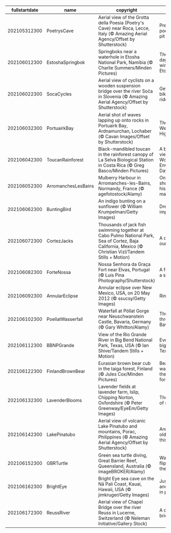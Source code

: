 |fullstartdate|name|copyright|title|image|
|--|--|--|--|--|
202105312300|PoetrysCave|Aerial view of the Grotta della Poesia (Poetry's Cave) near Roca, Lecce, Italy (© Amazing Aerial Agency/Offset by Shutterstock)|Pretty poetic, for a pit|![](/en-GB/2021/06/202105312300PoetrysCave.jpg)|
202106012300|EstoshaSpringbok|Springboks near a waterhole in Etosha National Park, Namibia (© Charlie Summers/Minden Pictures)|The dry days of winter in Etosha|![](/en-GB/2021/06/202106012300EstoshaSpringbok.jpg)|
202106022300|SocaCycles|Aerial view of cyclists on a wooden suspension bridge over the river Soča in Slovenia (© Amazing Aerial Agency/Offset by Shutterstock)|Get on your bike and ride|![](/en-GB/2021/06/202106022300SocaCycles.jpg)|
202106032300|PortuairkBay|Aerial shot of waves lapping up onto rocks in Portuairk Bay, Ardnamurchan, Lochaber (© Cavan Images/Offset by Shutterstock)|The wild West Highlands|![](/en-GB/2021/06/202106032300PortuairkBay.jpg)|
202106042300|ToucanRainforest|Black-mandibled toucan in the rainforest canopy of La Selva Biological Station in Costa Rica (© Greg Basco/Minden Pictures)|A bird's eye view on World Environment Day|![](/en-GB/2021/06/202106042300ToucanRainforest.jpg)|
202106052300|ArromanchesLesBains|Mulberry Harbour in Arromanches-les-Bains, Normandy, France (© agefotostock/Alamy)|On this shore, history was made|![](/en-GB/2021/06/202106052300ArromanchesLesBains.jpg)|
202106062300|BuntingBird|An indigo bunting on a sunflower (© William Krumpelman/Getty Images)|Dressed to impress|![](/en-GB/2021/06/202106062300BuntingBird.jpg)|
202106072300|CortezJacks|Thousands of jack fish swimming together at Cabo Pulmo National Park, Sea of Cortez, Baja California, Mexico (© Christian Vizl/Tandem Stills + Motion)|A day for our oceans|![](/en-GB/2021/06/202106072300CortezJacks.jpg)|
202106082300|ForteNossa|Nossa Senhora da Graça Fort near Elvas, Portugal (© Luis Pina Photography/Shutterstock)|A fort takes a star turn|![](/en-GB/2021/06/202106082300ForteNossa.jpg)|
202106092300|AnnularEclipse|Annular eclipse over New Mexico, USA, on 20 May 2012 (© ssucsy/Getty Images)|Ring of fire|![](/en-GB/2021/06/202106092300AnnularEclipse.jpg)|
202106102300|PoellatWasserfall|Waterfall at Pöllat Gorge near Neuschwanstein Castle, Bavaria, Germany (© Gary Whitton/Alamy)|Thundering through Bavaria|![](/en-GB/2021/06/202106102300PoellatWasserfall.jpg)|
202106112300|BBNPGrande|View of the Rio Grande River in Big Bend National Park, Texas, USA (© Ian Shive/Tandem Stills + Motion)|Everything's bigger in Texas|![](/en-GB/2021/06/202106112300BBNPGrande.jpg)|
202106122300|FinlandBrownBear|Eurasian brown bear cub in the taiga forest, Finland (© Jules Cox/Minden Pictures)|Bear-watching in the Finnish forest|![](/en-GB/2021/06/202106122300FinlandBrownBear.jpg)|
202106132300|LavenderBlooms|Lavender fields at lavender farm, Islip, Chipping Norton, Oxfordshire (© Peter Greenway/EyeEm/Getty Images)|The scent of summer|![](/en-GB/2021/06/202106132300LavenderBlooms.jpg)|
202106142300|LakePinatubo|Aerial view of volcanic Lake Pinatubo and mountains, Porac, Philippines (© Amazing Aerial Agency/Offset by Shutterstock)|Are you older than this lake?|![](/en-GB/2021/06/202106142300LakePinatubo.jpg)|
202106152300|GBRTurtle|Green sea turtle diving, Great Barrier Reef, Queensland, Australia (© imageBROKER/Alamy)|Wave your flippers in the air…|![](/en-GB/2021/06/202106152300GBRTurtle.jpg)|
202106162300|BrightEye|Bright Eye sea cave on the Nā Pali Coast, Kauai, Hawaii, USA (© jimkruger/Getty Images)|Just another day in paradise|![](/en-GB/2021/06/202106162300BrightEye.jpg)|
202106172300|ReussRiver|Aerial view of Chapel Bridge over the river Reuss in Lucerne, Switzerland (© Neleman Initiative/Gallery Stock)|A city of bridges|![](/en-GB/2021/06/202106172300ReussRiver.jpg)|
